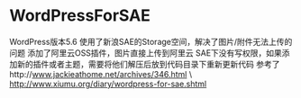 # WordPressForSAE
WordPress版本5.6
使用了新浪SAE的Storage空间，解决了图片/附件无法上传的问题
添加了阿里云OSS插件，图片直接上传到阿里云
SAE下没有写权限，如果添加新的插件或者主题，需要将他们解压后放到代码目录下重新更新代码
参考了http://www.jackieathome.net/archives/346.html
\ http://www.xiumu.org/diary/wordpress-for-sae.shtml
